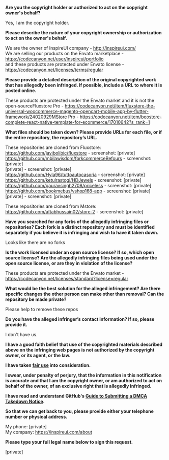 **Are you the copyright holder or authorized to act on the copyright owner's behalf?**

Yes, I am the copyright holder.

**Please describe the nature of your copyright ownership or authorization to act on the owner's behalf.**

We are the owner of InspireUI company - http://inspireui.com/  
We are selling our products on the Envato marketplace - https://codecanyon.net/user/inspireui/portfolio  
and these products are protected under Envato license - https://codecanyon.net/licenses/terms/regular   

**Please provide a detailed description of the original copyrighted work that has allegedly been infringed. If possible, include a URL to where it is posted online.**

These products are protected under the Envato market and it is not the open-sourceFluxstore Pro - https://codecanyon.net/item/fluxstore-the-universal-woocommerce-magento-opencart-mobile-app-by-flutter-framework/24020929MStore Pro - https://codecanyon.net/item/beostore-complete-react-native-template-for-ecommerce/17010642?s_rank=1  

**What files should be taken down? Please provide URLs for each file, or if the entire repository, the repository’s URL.**

These repositories are cloned from Fluxstore:
https://github.com/javibolibic/fluxstore - screenshot: [private]  
https://github.com/mbilawisdom/forkcommerceBefours - screenshot: [private]  
[private] - screenshot: [private]  
https://github.com/Hyla96/tuttoautocasoria - screenshot: [private]  
https://github.com/ketulrastogi/HDJewels - screenshot: [private]  
https://github.com/gauravsingh2708/priceless - screenshot: [private]  
https://github.com/bookmebus/vshop168-app - screenshot: [private]  
[private] - screenshot: [private]  

These repositories are cloned from Mstore:
https://github.com/aftabhussain02/store-2 - screenshot: [private]  

**Have you searched for any forks of the allegedly infringing files or repositories? Each fork is a distinct repository and must be identified separately if you believe it is infringing and wish to have it taken down.**

Looks like there are no forks

**Is the work licensed under an open source license? If so, which open source license? Are the allegedly infringing files being used under the open source license, or are they in violation of the license?**

These products are protected under the Envato market - https://codecanyon.net/licenses/standard?license=regular

**What would be the best solution for the alleged infringement? Are there specific changes the other person can make other than removal? Can the repository be made private?**

Please help to remove these repos

**Do you have the alleged infringer’s contact information? If so, please provide it.**

I don't have us.

**I have a good faith belief that use of the copyrighted materials described above on the infringing web pages is not authorized by the copyright owner, or its agent, or the law.**

**I have taken <a href="https://www.lumendatabase.org/topics/22">fair use</a> into consideration.**

**I swear, under penalty of perjury, that the information in this notification is accurate and that I am the copyright owner, or am authorized to act on behalf of the owner, of an exclusive right that is allegedly infringed.**

**I have read and understand GitHub's <a href="https://docs.github.com/articles/guide-to-submitting-a-dmca-takedown-notice/">Guide to Submitting a DMCA Takedown Notice</a>.**

**So that we can get back to you, please provide either your telephone number or physical address.**

My phone: [private]  
My company: https://inspireui.com/about

**Please type your full legal name below to sign this request.**

[private]
